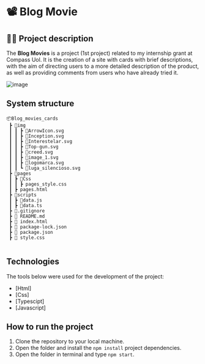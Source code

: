 # 📽️ Blog Movie
## :man_office_worker: Project description

The **Blog Movies** is a project (1st project) related to my internship grant at Compass Uol. It is the creation of a site with cards with brief descriptions, with the aim of directing users to a more detailed description of the product, as well as providing comments from users who have already tried it.

![image](https://github.com/eupedrorodrigues/Blog_Movie/assets/122948103/fc98f11d-b422-42e8-aa42-117d75dda032)



## System structure

```
📦Blog_movies_cards
 ┣ 📂img                                            
 ┃ ┃ ┣ 📜ArrowIcon.svg
 ┃ ┃ ┣ 📜Inception.svg
 ┃ ┃ ┣ 📜Interestelar.svg
 ┃ ┃ ┣ 📜Top-gun.svg
 ┃ ┃ ┣ 📜creed.svg
 ┃ ┃ ┣ 📜image_1.svg
 ┃ ┃ ┣ 📜logomarca.svg
 ┃ ┃ ┗ 📜luga_silencioso.svg
 ┣ 📂pages
 ┃ ┣ 📂Css
 ┃ ┃ ┣ pages_style.css
 ┃ ┣ pages.html
 ┣ 📂scripts
 ┃ ┣ 📜data.js
 ┃ ┣ 📜data.ts
 ┣ 📜.gitignore
 ┣ 📜 README.md
 ┣ 📜 index.html
 ┣ 📜 package-lock.json
 ┣ 📜 package.json
 ┣ 📜 style.css
 
```


## Technologies

The tools below were used for the development of the project:

* [Html]
* [Css]
* [Typescipt]
* [Javascript]

## How to run the project

1. Clone the repository to your local machine.
2. Open the folder and install the ```npm install``` project dependencies.
3. Open the folder in terminal and type ```npm start```.
